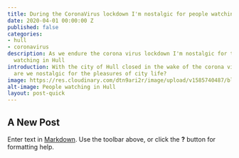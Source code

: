 ```yaml
---
title: During the CoronaVirus lockdown I'm nostalgic for people watching in Hull
date: 2020-04-01 00:00:00 Z
published: false
categories:
- hull
- coronavirus
description: As we endure the corona virus lockdown I'm nostalgic for the art of people
  watching in Hull
introduction: With the city of Hull closed in the wake of the corona virus pandemic,
  are we nostalgic for the pleasures of city life?
image: https://res.cloudinary.com/dtn9ari2r/image/upload/v1585740487/blog/2017-11-27_12-48-51_016.jpg
alt-image: People watching in Hull
layout: post-quick
---
```


## A New Post

Enter text in [Markdown](http://daringfireball.net/projects/markdown/). Use the toolbar above, or click the **?** button for formatting help.
